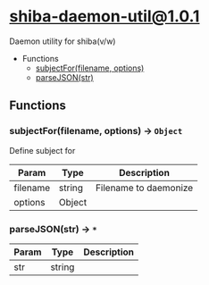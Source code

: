# shiba-daemon-util@1.0.1

Daemon utility for shiba(v/w)

+ Functions
  + [subjectFor(filename, options)](#shiba-daemon-util-function-subject-for)
  + [parseJSON(str)](#shiba-daemon-util-function-parse-j-s-o-n)

## Functions

<a class='md-heading-link' name="shiba-daemon-util-function-subject-for" ></a>

### subjectFor(filename, options) -> `Object`

Define subject for

| Param | Type | Description |
| ----- | --- | -------- |
| filename | string | Filename to daemonize |
| options | Object |  |

<a class='md-heading-link' name="shiba-daemon-util-function-parse-j-s-o-n" ></a>

### parseJSON(str) -> `*`



| Param | Type | Description |
| ----- | --- | -------- |
| str | string |  |





